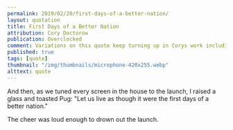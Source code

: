 ```yaml
---
permalink: 2019/02/20/first-days-of-a-better-nation/
layout: quotation
title: First Days of a Better Nation
attribution: Cory Doctorow
publication: Overclocked
comment: Variations on this quote keep turning up in Corys work including Walkaway
published: true
tags: [quote]
thumbnail: "/img/thumbnails/microphone-420x255.webp"
alttext: quote
---
```


And then, as we tuned every screen in the house to the launch, I raised a glass and toasted Pug:
"Let us live as though it were the first days of a better nation."

The cheer was loud enough to drown out the launch.
